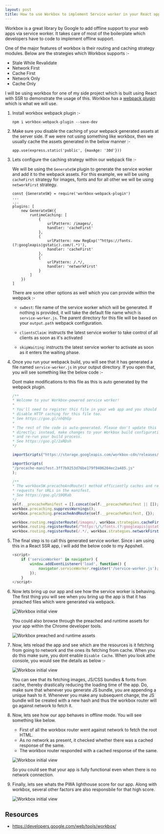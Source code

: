 ```yaml
---
layout: post
title: How to use Workbox to implement Service worker in your React app?
---
```


Workbox is a great library by Google to add offline support to your web apps via service worker. It takes care of most of the boilerplate which developers have to code to implement offline support.

One of the major features of workbox is their routing and caching strategy modules. Below are the strategies which Workbox supports :-

* Stale While Revalidate
* Network First
* Cache First
* Network Only
* Cache Only

I will be using workbox for one of my side project which is built using React with SSR to demonstrate the usage of this. Workbox has a [webpack plugin](https://developers.google.com/web/tools/workbox/modules/workbox-webpack-plugin) which is what we will use.

1.  Install workbox webpack plugin :-

    `npm i workbox-webpack-plugin --save-dev`

2. Make sure you disable the caching of your webpack generated assets at the server side. If we were not using something like workbox, then we usually cache the assets generated in the below manner :-

    `app.use(express.static('public', {maxAge: '30d'}))`

3.  Lets configure the caching strategy within our webpack file :-

    We will be using the `GenerateSW` plugin to generate the service worker and add it to the webpack assets. For this example, we will be using `cacheFirst` strategy for images, fonts and for all other we will be using `networkFirst` strategy.

    ```
    const {GenerateSW} = require('workbox-webpack-plugin')
    ...
    ...
    plugins: [
        new GenerateSW({
            runtimeCaching: [
                {
                    urlPattern: /images/,
                    handler: 'cacheFirst'
                },
                {
                    urlPattern: new RegExp('^https://fonts.(?:googleapis|gstatic).com/(.*)'),
                    handler: 'cacheFirst'
                },
                {
                    urlPattern: /.*/,
                    handler: 'networkFirst'
                }
            ]
        })
    ]
    ```

    There are some other options as well which you can provide within the webpack :-

    * `swDest`: file name of the service worker which will be generated. If nothing is provided, it will take the default file name which is `service-worker.js`. The parent directory for this file will be based on your `output.path` webpack configuration.

    * `clientsClaim`: instructs the latest service worker to take control of all clients as soon as it's activated 

    * `skipWaiting`: instructs the latest service worker to activate as soon as it enters the waiting phase. 

4. Once you run your webpack build, you will see that it has generated a file named `service-worker.js` in your output directory. If you open that, you will see something like the below code :-

    Dont make modifications to this file as this is auto generated by the webpack plugin.

    ```js
    /**
    * Welcome to your Workbox-powered service worker!
    *
    * You'll need to register this file in your web app and you should
    * disable HTTP caching for this file too.
    * See https://goo.gl/nhQhGp
    *
    * The rest of the code is auto-generated. Please don't update this file
    * directly; instead, make changes to your Workbox build configuration
    * and re-run your build process.
    * See https://goo.gl/2aRDsh
    */

    importScripts("https://storage.googleapis.com/workbox-cdn/releases/3.0.1/workbox-sw.js");

    importScripts(
    "/precache-manifest.3ff7b9253d76be179f9406284ec2a485.js"
    );

    /**
    * The workboxSW.precacheAndRoute() method efficiently caches and responds to
    * requests for URLs in the manifest.
    * See https://goo.gl/S9QRab
    */
    self.__precacheManifest = [].concat(self.__precacheManifest || []);
    workbox.precaching.suppressWarnings();
    workbox.precaching.precacheAndRoute(self.__precacheManifest, {});

    workbox.routing.registerRoute(/images/, workbox.strategies.cacheFirst(), 'GET');
    workbox.routing.registerRoute(/^https:\/\/fonts.(?:googleapis|gstatic).com\/(.*)/, workbox.strategies.cacheFirst(), 'GET');
    workbox.routing.registerRoute(/.*/, workbox.strategies.networkFirst(), 'GET');

    ```

5. The final step is to call this generated service worker. Since i am using this in a React SSR app, i will add the below code to my Appshell. 

    ```js
    <script>
        if ('serviceWorker' in navigator) {
            window.addEventListener('load', function() {
                navigator.serviceWorker.register('/service-worker.js');
            });
        }
    </script>
    ```

6. Now lets bring up our app and see how the service worker is behaving. The first thing you will see when you bring up the app is that it has preached files which were generated via webpack. 

    ![Workbox initial view](/public/images/workbox-initial.PNG)


    You could also browse through the preached and runtime assets for your app within the Chrome developer tools.

    ![Workbox preached and runtime assets](/public/images/workbox-preached-runtime.png)

7. Now, lets reload the app and see which are the resources is it fetching from going to network and the ones its fetching from cache. When you do this make sure, you dont enable `Disable Cache`. When you look athe console, you would see the details as below :-

    ![Workbox initial view](/public/images/workbox-cache-state.png)

    You can see that its fetching images, JS/CSS bundles & fonts from cache, thereby drastically reducing the loading time of the app. Do, make sure that whenever you generate JS bundle, you are appending a unique hash to it. Whenever you make any subsequent change, the JS bundle will be created with a new hash and thus the workbox router will go against network to fetch it. 

8. Now, lets see how our app behaves in offline mode. You will see something like below. 

    * First of all the workbox router went against network to fetch the root HTML.
    * As no network as present, it checked whether there was a cached response of the same. 
    * The workbox router responded with a cached response of the same. 

    ![Workbox initial view](/public/images/workbox-offline-mode.png)

    So you could see that your app is fully functional even when there is no network connection. 

9. Finally, lets see whats the PWA lighthouse score for our app. Along with workbox, several other factors are also responsbile for that high score. 

    ![Workbox initial view](/public/images/PWA_Score.png)

## Resources

* https://developers.google.com/web/tools/workbox/